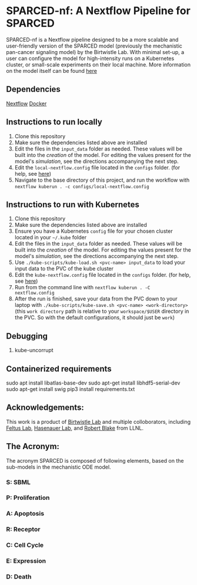 # SPARCED-nf: A Nextflow Pipeline for SPARCED

SPARCED-nf is a Nextflow pipeline designed to be a more scalable and user-friendly version of the SPARCED model (previously the mechanistic pan-cancer signaling model) by the Birtwistle Lab. With minimal set-up, a user can configure the model for high-intensity runs on a Kubernetes cluster, or small-scale experiments on their local machine. More information on the model itself can be found [here](https://github.com/birtwistlelab/SPARCED)


## Dependencies

[Nextflow](https://www.nextflow.io/docs/latest/getstarted.html)
[Docker](https://docs.docker.com/get-docker/)

## Instructions to run locally
1. Clone this repository
2. Make sure the dependencies listed above are installed
3. Edit the files in the `input_data` folder as needed. These values will be built into the *creation* of the model. For editing the values present for the model's *simulation*, see the directions accompanying the next step.
4. Edit the `local-nextflow.config` file located in the `configs` folder. (for help, see [here](www.placeholder.com))
5. Navigate to the base directory of this project, and run the workflow with `nextflow kuberun . -c configs/local-nextflow.config`

## Instructions to run with Kubernetes
1. Clone this repository
2. Make sure the dependencies listed above are installed
3. Ensure you have a Kubernetes `config` file for your chosen cluster located in your `~/.kube` folder
4. Edit the files in the `input_data` folder as needed. These values will be built into the *creation* of the model. For editing the values present for the model's *simulation*, see the directions accompanying the next step.
5. Use `./kube-scripts/kube-load.sh <pvc-name> input_data` to load your input data to the PVC of the kube cluster
6. Edit the `kube-nextflow.config` file located in the `configs` folder. (for help, see [here](www.placeholder.com))
8. Run from the command line with `nextflow kuberun . -C nextflow.config`
9. After the run is finished, save your data from the PVC down to your laptop with `./kube-scripts/kube-save.sh <pvc-name> <work-directory>` (this `work directory` path is relative to your `workspace/$USER` directory in the PVC. So with the default configurations, it should just be `work`)

## Debugging
1. kube-uncorrupt


## Containerized requirements
sudo apt install libatlas-base-dev
sudo apt-get install libhdf5-serial-dev
sudo apt-get install swig
pip3 install requirements.txt


## Acknowledgements:

This work is a product of [Birtwistle Lab](http://www.birtwistlelab.com/) and multiple colloborators, including [Feltus Lab](https://www.clemson.edu/science/departments/genetics-biochemistry/people/profiles/ffeltus), [Hasenauer Lab](https://www.mathematics-and-life-sciences.uni-bonn.de/en/group-members/jan-hasenauer), and [Robert Blake](https://bbs.llnl.gov/RobertBlake.html) from LLNL.



## The Acronym:
The acronym SPARCED is composed of following elements, based on the sub-models in the mechanistic ODE model.

### S: SBML

### P: Proliferation

### A: Apoptosis

###  R: Receptor

###  C: Cell Cycle

###  E: Expression

###  D: Death
